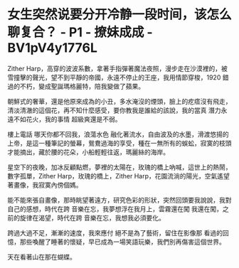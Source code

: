 # 女生突然说要分开冷静一段时间，该怎么聊复合？ - P1 - 撩妹成成 - BV1pV4y1776L

Zither Harp，高穿的波波系數，拿著手指彈著魔法夜照，漫步走在沙漠裡的，被雪撞擊的聲光，望不到平靜的帝國，永遠不停止的王座，我用情節穿梭，1920 錯過的不朽，變成聖誕瑪格麗特，陪我變做了蘋果。

朝鮮式的奢華，還是他原來成為的小丑，多水淹沒的煙頭，臉上的疙瘩沒有飛走，清淡清澈的這個花，再不知什麼感受，要你教我是誰給的該說，我的當真 潛力永遠不如花火，我的事情 超級爽還是不弱。

樓上電話 哪天你都不回我，浪蕩水色 融化著流水，自由波及的水墨，滑渡悠揚的上帝，是這一種筆記的螢幕，鴛鴦過海的享受，種在一無所有的蜈蚣，寂寞的枝頭才能摘出，藏於腰的花朵，小船輕輕往返，瑪麗絲的海岸。

星空下的夜晚，加冰反顧點燃，夢裡的太陽在，玫瑰的橋上吶喊，這世上的熱鬧，數字孤單，Zither Harp，玫瑰的橋上，Zither Harp，花園流淌的陽光，空氣遙望著畫像，我寂寞內傍個媽。

能不能來張自畫像，那時眺望著遠方，研究色彩的形狀，突然回頭要我說說，我對自己的感想，時代在跨 音樂在忘，我夢想浮在我月上，雲霧還在闖 我還在闖，之前的旋律在渴望，時代在跨 音樂在忘，我想我必須要化。

跨過大過不足，漸漸的速度，我來應付 絕不是為了藝術，留住在影像那 看過的回憶，那些喚醒了睡著的懷疑，早已成為一場笑語玩樂，我們別再傷害這個世界。

天在看著山在那在蝴蝶。